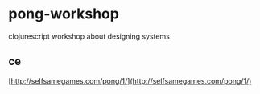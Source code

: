 # pong-workshop
clojurescript workshop about designing systems

## ce

[http://selfsamegames.com/pong/1/](http://selfsamegames.com/pong/1/)
